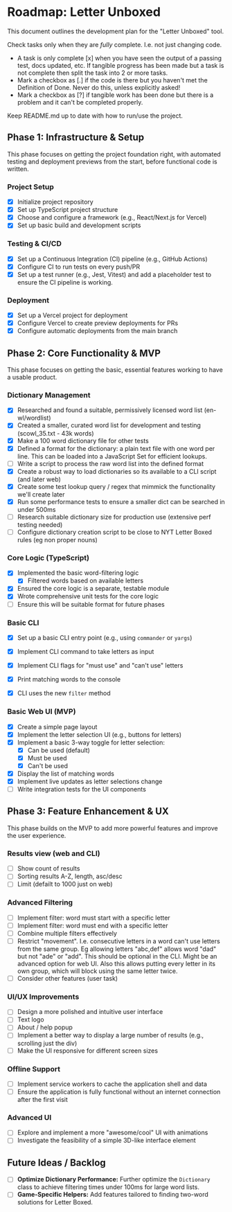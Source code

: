 # Roadmap: Letter Unboxed

This document outlines the development plan for the "Letter Unboxed" tool.

Check tasks only when they are *fully* complete. I.e. not just changing code.

- A task is only complete [x] when you have seen the output of a passing test, docs updated, etc.
  If tangible progress has been made but a task is not complete then split the task into 2 or more tasks.
- Mark a checkbox as [.] if the code is there but you haven't met the Definition of Done.
  Never do this, unless explicitly asked!
- Mark a checkbox as [?] if tangible work has been done but there is a problem and
  it can't be completed properly.

Keep README.md up to date with how to run/use the project.

## Phase 1: Infrastructure & Setup

This phase focuses on getting the project foundation right, with automated testing and deployment previews from the start, before functional code is written.

### Project Setup
- [x] Initialize project repository
- [x] Set up TypeScript project structure
- [x] Choose and configure a framework (e.g., React/Next.js for Vercel)
- [x] Set up basic build and development scripts

### Testing & CI/CD
- [x] Set up a Continuous Integration (CI) pipeline (e.g., GitHub Actions)
- [x] Configure CI to run tests on every push/PR
- [x] Set up a test runner (e.g., Jest, Vitest) and add a placeholder test to ensure the CI pipeline is working.

### Deployment
- [x] Set up a Vercel project for deployment
- [x] Configure Vercel to create preview deployments for PRs
- [x] Configure automatic deployments from the main branch

## Phase 2: Core Functionality & MVP

This phase focuses on getting the basic, essential features working to have a usable product.

### Dictionary Management
- [x] Researched and found a suitable, permissively licensed word list (en-wl/wordlist)
- [x] Created a smaller, curated word list for development and testing (scowl_35.txt - 43k words)
- [x] Make a 100 word dictionary file for other tests
- [x] Defined a format for the dictionary: a plain text file with one word per line. This can be loaded into a JavaScript Set for efficient lookups.
- [ ] Write a script to process the raw word list into the defined format
- [x] Create a robust way to load dictionaries so its available to a CLI script (and later web)
- [x] Create some test lookup query / regex that mimmick the functionality we'll create later
- [x] Run some performance tests to ensure a smaller dict can be searched in under 500ms
- [ ] Research suitable dictionary size for production use (extensive perf testing needed)
- [ ] Configure dictionary creation script to be close to NYT Letter Boxed rules (eg non proper nouns)

### Core Logic (TypeScript)
- [x] Implemented the basic word-filtering logic
    - [x] Filtered words based on available letters
- [x] Ensured the core logic is a separate, testable module
- [x] Wrote comprehensive unit tests for the core logic
- [ ] Ensure this will be suitable format for future phases

### Basic CLI
- [x] Set up a basic CLI entry point (e.g., using `commander` or `yargs`)
- [x] Implement CLI command to take letters as input
- [x] Implement CLI flags for "must use" and "can't use" letters
- [x] Print matching words to the console
- [x] CLI uses the new `filter` method


### Basic Web UI (MVP)
- [x] Create a simple page layout
- [x] Implement the letter selection UI (e.g., buttons for letters)
- [x] Implement a basic 3-way toggle for letter selection:
    - [x] Can be used (default)
    - [x] Must be used
    - [x] Can't be used
- [x] Display the list of matching words
- [x] Implement live updates as letter selections change
- [ ] Write integration tests for the UI components

## Phase 3: Feature Enhancement & UX

This phase builds on the MVP to add more powerful features and improve the user experience.

### Results view (web and CLI)

- [ ] Show count of results
- [ ] Sorting results A-Z, length, asc/desc
- [ ] Limit (defailt to 1000 just on web)

### Advanced Filtering
- [ ] Implement filter: word must start with a specific letter
- [ ] Implement filter: word must end with a specific letter
- [ ] Combine multiple filters effectively
- [ ] Restrict "movement". I.e. consecutive letters in a word can't use letters from the same group.
      Eg allowing letters "abc,def" allows word "dad" but not "ade" or "add".
      This should be optional in the CLI. Might be an advanced option for web UI.
      Also this allows putting every letter in its own group, which will block using the same letter twice.
- [ ] Consider other features (user task)

### UI/UX Improvements
- [ ] Design a more polished and intuitive user interface
- [ ] Text logo
- [ ] About / help popup
- [ ] Implement a better way to display a large number of results (e.g., scrolling just the div)
- [ ] Make the UI responsive for different screen sizes

### Offline Support
- [ ] Implement service workers to cache the application shell and data
- [ ] Ensure the application is fully functional without an internet connection after the first visit

### Advanced UI
- [ ] Explore and implement a more "awesome/cool" UI with animations
- [ ] Investigate the feasibility of a simple 3D-like interface element

## Future Ideas / Backlog

- [ ] **Optimize Dictionary Performance:** Further optimize the `Dictionary` class to achieve filtering times under 100ms for large word lists.
- [ ] **Game-Specific Helpers:** Add features tailored to finding two-word solutions for Letter Boxed.
